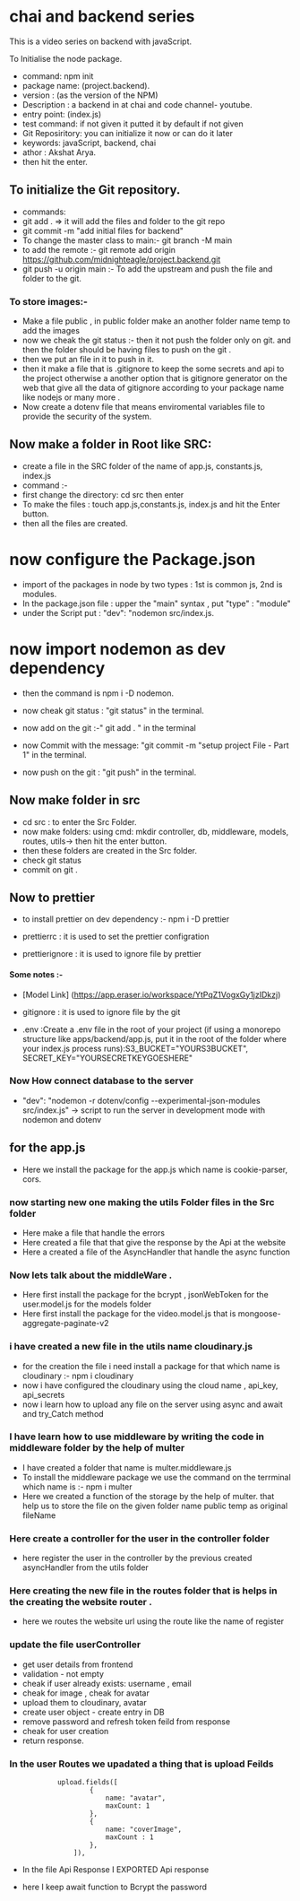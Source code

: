 # chai and backend series 
This is a video series on backend with javaScript.


 To Initialise the node package.
 - command: npm init
 - package name: (project.backend).
 - version : (as the version of the NPM)
 - Description : a backend in at chai and code channel- youtube.
 - entry point: (index.js)
 - test command: if not given it putted it by default if not given 
 - Git Reposiritory: you can initialize it now or can do it later
 - keywords: javaScript, backend, chai 
 - athor : Akshat Arya. 
 - then hit the enter.

 ## To initialize the Git repository.
 - commands:
 - git add . => it will add the files and folder to the git repo
 - git commit -m "add initial files for backend"
 - To change the master class to main:- git branch -M main
 - to add the remote :- git remote add origin https://github.com/midnighteagle/project.backend.git 
 - git push -u origin main :- To add the upstream and push the file and folder to the git.


 ### To store images:-
 - Make a file public , in public folder make an another folder name temp to add the images 
 - now we cheak the git status :- then it not push the folder only on git. and then the folder should be having files to push on the git .
 - then we put an file in it to push in it.
 - then it make a file that is .gitignore to keep the some secrets and api to the project otherwise a another option that is gitignore generator on the web that give all the data of gitignore according to your package name like nodejs or many more .
 - Now create a dotenv file that means enviromental variables file to provide the security of the system.


## Now make a folder in Root like SRC:
- create a file in the SRC folder of the name of app.js, constants.js, index.js
- command :-
- first change the directory: cd src then enter 
- To make the files : touch app.js,constants.js, index.js and hit the Enter button.
- then all the files are created.

# now configure the Package.json
- import of the packages in node by two types : 1st is common js, 2nd is modules.
- In the package.json file : upper the "main" syntax , put "type" : "module" 
- under the Script put : "dev": "nodemon src/index.js.

# now import nodemon as dev dependency 
- then the command is  npm i -D nodemon.

- now cheak git status : "git status" in the terminal.
- now add on the git :-" git add . " in the terminal
- now Commit with the message: "git commit -m "setup project File - Part 1" in the terminal.
- now push on the git : "git push" in the terminal.


## Now make folder in src
- cd src : to enter the Src Folder.
- now make folders: using cmd: mkdir controller, db, middleware, models, routes, utils-> then hit the enter button.
- then these folders are created in the Src folder.
- check git status
- commit on git . 

## Now to prettier 
- to install prettier on dev dependency :- npm i -D prettier

- prettierrc : it is used to set the prettier configration
- prettierignore : it is used to ignore file by prettier  





#### Some notes :-

- [Model Link] (https://app.eraser.io/workspace/YtPqZ1VogxGy1jzIDkzj)

- gitignore : it is used to ignore file by the git 
- .env :Create a .env file in the root of your project (if using a monorepo structure like apps/backend/app.js, put it in the root of the folder where your index.js process runs):S3_BUCKET="YOURS3BUCKET", SECRET_KEY="YOURSECRETKEYGOESHERE"



### Now How connect database to the server

- "dev": "nodemon -r dotenv/config --experimental-json-modules src/index.js" -> script to run the server in development mode with nodemon and dotenv

## for the app.js 
- Here we install the package for the app.js which name is cookie-parser, cors.

### now starting new one making the utils Folder files in the Src folder 
- Here make a file that handle the errors
- Here created a file that that give the response by the Api at the website 
- Here a created a file of the AsyncHandler that handle the async function 


### Now lets talk about the middleWare .
- Here first install the package for the bcrypt , jsonWebToken for the user.model.js for the models folder
- Here first install the package for the video.model.js that is mongoose-aggregate-paginate-v2


### i have created a new file in the utils name cloudinary.js
- for the creation the file i need install a package for that which name is cloudinary :- npm i cloudinary
-  now i have configured the cloudinary using the cloud name , api_key, api_secrets
-  now i learn how to upload any file on the server using async and await and try_Catch method

### I have learn how to use middleware by writing the code in middleware folder by the help of multer
- I have created a folder that name is multer.middleware.js 
- To install the middleware package we use the command on the terrminal which name is :- npm i multer
- Here we created a function of the storage by the help of multer. that help us to store the file on the given folder name public temp as original fileName




### Here create a controller for the user in the controller folder 
- here register the user in the controller by the previous created asyncHandler from the utils folder 


### Here creating the new file in the routes folder that is helps in the creating the website router .
- here we routes the website url using the route like the name of register 


### update the file userController 
- get user details from frontend
- validation  - not empty
- cheak if user already exists: username , email
- cheak for image , cheak for avatar
- upload them to cloudinary, avatar
- create user object - create entry in DB
- remove password and refresh token feild from response
- cheak for user creation 
- return response.


### In the user Routes we upadated a thing that is upload Feilds
                upload.fields([
                        {
                            name: "avatar",
                            maxCount: 1
                        },
                        {
                            name: "coverImage",
                            maxCount : 1
                        },
                    ]),


- In the file Api Response I EXPORTED Api response

- here I keep await function to Bcrypt the password

